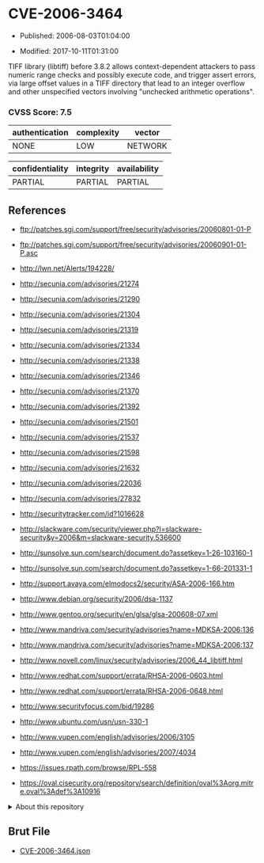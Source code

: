 # CVE-2006-3464

- Published: 2006-08-03T01:04:00

- Modified: 2017-10-11T01:31:00

TIFF library (libtiff) before 3.8.2 allows context-dependent attackers to pass numeric range checks and possibly execute code, and trigger assert errors, via large offset values in a TIFF directory that lead to an integer overflow and other unspecified vectors involving "unchecked arithmetic operations".

### CVSS Score: **7.5**

| authentication | complexity | vector |
| --- | --- | --- |
| NONE | LOW | NETWORK |

| confidentiality | integrity | availability |
| --- | --- | --- |
| PARTIAL | PARTIAL | PARTIAL |

## References

* ftp://patches.sgi.com/support/free/security/advisories/20060801-01-P

* ftp://patches.sgi.com/support/free/security/advisories/20060901-01-P.asc

* http://lwn.net/Alerts/194228/

* http://secunia.com/advisories/21274

* http://secunia.com/advisories/21290

* http://secunia.com/advisories/21304

* http://secunia.com/advisories/21319

* http://secunia.com/advisories/21334

* http://secunia.com/advisories/21338

* http://secunia.com/advisories/21346

* http://secunia.com/advisories/21370

* http://secunia.com/advisories/21392

* http://secunia.com/advisories/21501

* http://secunia.com/advisories/21537

* http://secunia.com/advisories/21598

* http://secunia.com/advisories/21632

* http://secunia.com/advisories/22036

* http://secunia.com/advisories/27832

* http://securitytracker.com/id?1016628

* http://slackware.com/security/viewer.php?l=slackware-security&y=2006&m=slackware-security.536600

* http://sunsolve.sun.com/search/document.do?assetkey=1-26-103160-1

* http://sunsolve.sun.com/search/document.do?assetkey=1-66-201331-1

* http://support.avaya.com/elmodocs2/security/ASA-2006-166.htm

* http://www.debian.org/security/2006/dsa-1137

* http://www.gentoo.org/security/en/glsa/glsa-200608-07.xml

* http://www.mandriva.com/security/advisories?name=MDKSA-2006:136

* http://www.mandriva.com/security/advisories?name=MDKSA-2006:137

* http://www.novell.com/linux/security/advisories/2006_44_libtiff.html

* http://www.redhat.com/support/errata/RHSA-2006-0603.html

* http://www.redhat.com/support/errata/RHSA-2006-0648.html

* http://www.securityfocus.com/bid/19286

* http://www.ubuntu.com/usn/usn-330-1

* http://www.vupen.com/english/advisories/2006/3105

* http://www.vupen.com/english/advisories/2007/4034

* https://issues.rpath.com/browse/RPL-558

* https://oval.cisecurity.org/repository/search/definition/oval%3Aorg.mitre.oval%3Adef%3A10916

<details>
<summary>About this repository</summary> 

  This repository is part of the project [Live Hack CVE](https://github.com/Live-Hack-CVE). Main website can be found [www.live-hack.org](https://www.live-hack.org) 
  
  Made by [Sn0wAlice](https://github.com/Sn0wAlice) for the people that care about security and need to have a feed of the latest CVEs. Hope you enjoy it, don't forget to star the repo and follow me on [Twitter](https://twitter.com/Sn0wAlice) and [Github](https://github.com/Sn0wAlice). And that is my [personnal website](https://www.alice-snow.me/)

  - [Home Page](https://github.com/Live-Hack-CVE)
  - [Framework](https://github.com/Live-Hack-CVE/cve-framework)
  - [CVE database](https://github.com/Live-Hack-CVE/full_database)
  - [Changelog](https://github.com/Live-Hack-CVE/Changelog)
</details>

## Brut File

* [CVE-2006-3464.json](https://raw.githubusercontent.com/Live-Hack-CVE/full_database/main/cves/2006/CVE-2006-3464.json)

